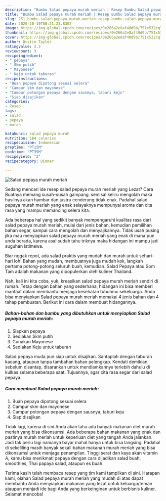 ```yaml
---
description: "Bumbu Salad pepaya murah meriah | Resep Bumbu Salad pepaya murah meriah Yang Sempurna"
title: "Bumbu Salad pepaya murah meriah | Resep Bumbu Salad pepaya murah meriah Yang Sempurna"
slug: 251-bumbu-salad-pepaya-murah-meriah-resep-bumbu-salad-pepaya-murah-meriah-yang-sempurna
date: 2020-10-10T00:21:23.830Z
image: https://img-global.cpcdn.com/recipes/0e266a2e8af40d9b/751x532cq70/salad-pepaya-murah-meriah-foto-resep-utama.jpg
thumbnail: https://img-global.cpcdn.com/recipes/0e266a2e8af40d9b/751x532cq70/salad-pepaya-murah-meriah-foto-resep-utama.jpg
cover: https://img-global.cpcdn.com/recipes/0e266a2e8af40d9b/751x532cq70/salad-pepaya-murah-meriah-foto-resep-utama.jpg
author: Dustin Taylor
ratingvalue: 3.5
reviewcount: 3
recipeingredient:
- " pepaya"
- " Skm putih"
- " Mayonese"
- " Keju untuk taburan"
recipeinstructions:
- "Buah pepaya dipotong sesuai selera"
- "Campur skm dan mayonese"
- "Campur potongan pepaya dengan sausnya, taburi keju"
- "Siap disajikan"
categories:
- Resep
tags:
- salad
- pepaya
- murah

katakunci: salad pepaya murah 
nutrition: 184 calories
recipecuisine: Indonesian
preptime: "PT15M"
cooktime: "PT39M"
recipeyield: "2"
recipecategory: Dinner

---
```



![Salad pepaya murah meriah](https://img-global.cpcdn.com/recipes/0e266a2e8af40d9b/751x532cq70/salad-pepaya-murah-meriah-foto-resep-utama.jpg)

Sedang mencari ide resep salad pepaya murah meriah yang Lezat? Cara Buatnya memang susah-susah gampang. semisal keliru mengolah maka hasilnya akan hambar dan justru cenderung tidak enak. Padahal salad pepaya murah meriah yang enak selayaknya mempunyai aroma dan cita rasa yang mampu memancing selera kita.

Ada beberapa hal yang sedikit banyak mempengaruhi kualitas rasa dari salad pepaya murah meriah, mulai dari jenis bahan, kemudian pemilihan bahan segar, sampai cara mengolah dan menyajikannya. Tidak usah pusing jika mau menyiapkan salad pepaya murah meriah yang enak di mana pun anda berada, karena asal sudah tahu triknya maka hidangan ini mampu jadi suguhan istimewa.

Biar nggak repot, ada salad praktis yang mudah dan murah untuk sehari-hari loh! Bahan yang mudah, membuatnya juga mudah kok, langkah pertama potong-potong seluruh buah, kemudian. Salad Pepaya atau Som Tam adalah makanan yang dipopulerkan oleh kuliner Thailand.


Nah, kali ini kita coba, yuk, kreasikan salad pepaya murah meriah sendiri di rumah. Tetap dengan bahan yang sederhana, hidangan ini bisa memberi manfaat dalam membantu menjaga kesehatan tubuhmu sekeluarga. Anda bisa menyiapkan Salad pepaya murah meriah memakai 4 jenis bahan dan 4 tahap pembuatan. Berikut ini cara dalam membuat hidangannya.

<!--inarticleads1-->

##### Bahan-bahan dan bumbu yang dibutuhkan untuk menyiapkan Salad pepaya murah meriah:

1. Siapkan  pepaya
1. Sediakan  Skm putih
1. Gunakan  Mayonese
1. Sediakan  Keju untuk taburan


Salad pepaya muda pun siap untuk disajikan. Santaplah dengan taburan kacang, ataupun tanpa tambahan bahan pelengkap. Kendati demikian, sebelum disantap, disarankan untuk mendiamkannya terlebih dahulu di kulkas selama beberapa saat. Tujuannya, agar cita rasa segar dari salad pepaya. 

<!--inarticleads2-->

##### Cara membuat Salad pepaya murah meriah:

1. Buah pepaya dipotong sesuai selera
1. Campur skm dan mayonese
1. Campur potongan pepaya dengan sausnya, taburi keju
1. Siap disajikan


Tidak lagi, karena di sini Anda akan tahu ada banyak makanan diet murah meriah yang bisa dikonsumsi. Ada beberapa bahan makanan yang enak dan pastinya murah meriah untuk keperluan diet yang tengah Anda jalankan. Jadi tak perlu lagi namanya bayar mahal hanya untuk bisa langsing. Padahal di sekeliling masih banyak sekali bahan makanan murah meriah yang bisa dikonsumsi untuk menjaga penampilan. Tinggi serat dan kaya akan vitamin A, kamu bisa menikmati pepaya dengan cara dijadikan salad buah, smoothies, Thai papaya salad, ataupun es buah. 

Terima kasih telah membaca resep yang tim kami tampilkan di sini. Harapan kami, olahan Salad pepaya murah meriah yang mudah di atas dapat membantu Anda menyiapkan makanan yang lezat untuk keluarga/teman ataupun menjadi ide bagi Anda yang berkeinginan untuk berbisnis kuliner. Selamat mencoba!
